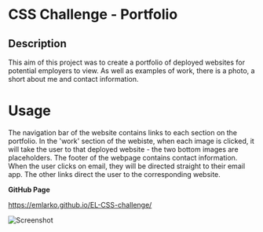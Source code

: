 # CSS Challenge - Portfolio

## Description

This aim of this project was to create a portfolio of deployed websites for potential employers to view. 
As well as examples of work, there is a photo, a short about me and contact information.

# Usage

The navigation bar of the website contains links to each section on the portfolio. 
In the 'work' section of the webiste, when each image is clicked, it will take the user to that deployed website - the two bottom images are placeholders. 
The footer of the webpage contains contact information. When the user clicks on email, they will be directed straight to their email app. The other links direct the user to the corresponding website. 

**GitHub Page**

https://emlarko.github.io/EL-CSS-challenge/

![Screenshot](/screenshot/EL-CSS-challenge/assets/images/portfolio-screenshot.png?raw=true "Screenshot")